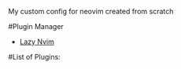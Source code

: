 My custom config for neovim created from scratch

#Plugin Manager

- [Lazy Nvim](https://github.com/folke/lazy.nvim)

#List of Plugins:
